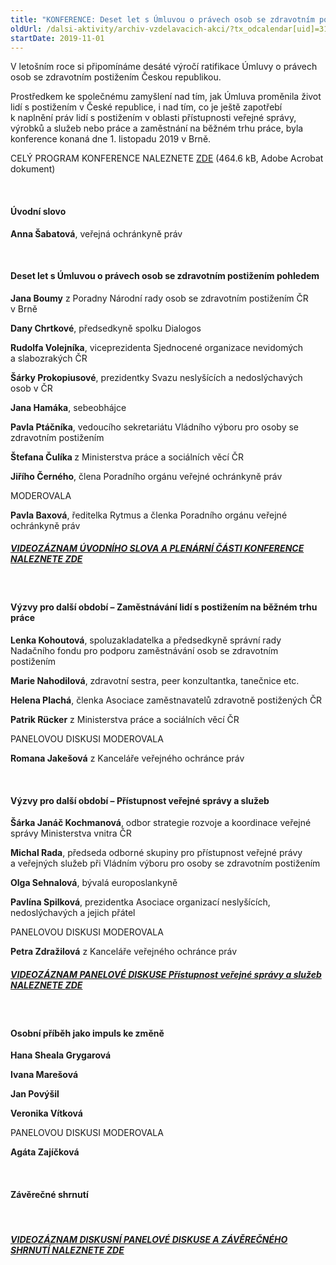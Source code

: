 ```yaml
---
title: "KONFERENCE: Deset let s Úmluvou o právech osob se zdravotním postižením"
oldUrl: /dalsi-aktivity/archiv-vzdelavacich-akci/?tx_odcalendar[uid]=314&cHash=4755343f8368d2ec123524365b4c956c
startDate: 2019-11-01
---
```


<p class="align-blok">V letošním roce si připomínáme desáté výročí ratifikace Úmluvy o právech osob se zdravotním postižením Českou republikou.</p>
<p class="align-bottom align-blok">Prostředkem ke společnému zamyšlení nad tím, jak Úmluva proměnila život lidí s postižením v České republice, i nad tím, co je ještě zapotřebí k naplnění práv lidí s postižením v oblasti přístupnosti veřejné správy, výrobků a služeb nebo práce a zaměstnání na běžném trhu práce, byla konference konaná dne 1. listopadu 2019 v Brně.</p>
<p class="align-bottom align-blok">CELÝ PROGRAM KONFERENCE NALEZNETE <a href="https://www.ochrance.cz/fileadmin/user_upload/projekt_ESF/00_2019_VA/SYMPOSIA_KONFERENCE_VELEAKCE/11_01_Deset_let_s_Umluvou/ARCHIV/11_01_Deset_let_s_Umluvou_o_pravech_osob_se_zdravotnim_postizenim_PROGRAM.pdf" target="_blank">ZDE</a> (464.6 kB, Adobe Acrobat dokument)</p>
<p class="align-bottom align-blok"> </p><h4 class="align-bottom align-blok">Úvodní slovo</h4>
<p class="align-bottom align-blok"><strong>Anna Šabatová</strong>, veřejná ochránkyně práv</p>
<p class="align-bottom align-blok"> </p>
<p class="align-bottom align-blok"></p><h4 class="align-bottom align-blok">Deset let s Úmluvou o právech osob se zdravotním postižením pohledem</h4>
<p class="align-bottom align-blok"><strong>Jana Boumy</strong> z Poradny Národní rady osob se zdravotním postižením ČR v Brně</p>
<p class="align-bottom align-blok"><strong>Dany Chrtkové</strong>, předsedkyně spolku Dialogos</p>
<p class="align-bottom align-blok"><strong>Rudolfa Volejníka</strong>, viceprezidenta Sjednocené organizace nevidomých a slabozrakých ČR</p>
<p class="align-bottom align-blok"><strong>Šárky Prokopiusové</strong>, prezidentky Svazu neslyšících a nedoslýchavých osob v ČR</p>
<p class="align-bottom align-blok"><strong>Jana Hamáka</strong>, sebeobhájce</p>
<p class="align-bottom align-blok"><strong>Pavla Ptáčníka</strong>, vedoucího sekretariátu Vládního výboru pro osoby se zdravotním postižením</p>
<p class="align-bottom align-blok"><strong>Štefana Čulíka </strong>z Ministerstva práce a sociálních věcí ČR</p>
<p class="align-bottom align-blok"><strong>Jiřího Černého</strong>, člena Poradního orgánu veřejné ochránkyně práv</p>
<p class="align-bottom align-blok"></p>
<p class="align-blok align-bottom seda">MODEROVALA</p>
<p class="align-bottom align-blok"><strong>Pavla Baxová</strong>, ředitelka Rytmus a členka Poradního orgánu veřejné ochránkyně práv</p>
<p class="align-bottom align-blok"></p><h5 class="align-bottom align-blok"><u>VIDEOZÁZNAM ÚVODNÍHO SLOVA A PLENÁRNÍ ČÁSTI KONFERENCE NALEZNETE </u><a href="http://ochrance.livebox.cz/VoD/20191105-070520-crpdblok1-vzqxwu.html">ZDE</a></h5>
<p class="align-bottom align-blok"> </p>
<p class="align-bottom align-blok"></p><h4 class="align-bottom align-blok">Výzvy pro další období – Zaměstnávání lidí s postižením na běžném trhu práce</h4>
<p class="align-bottom align-blok"><strong>Lenka Kohoutová</strong>, spoluzakladatelka a předsedkyně správní rady Nadačního fondu pro podporu zaměstnávání osob se zdravotním postižením</p>
<p class="align-bottom align-blok"><strong>Marie Nahodilová</strong>, zdravotní sestra, peer konzultantka, tanečnice etc.</p>
<p class="align-bottom align-blok"><strong>Helena Plachá</strong>, členka Asociace zaměstnavatelů zdravotně postižených ČR</p>
<p class="align-bottom align-blok"><strong>Patrik Rücker</strong> z Ministerstva práce a sociálních věcí ČR</p>
<p class="align-bottom align-blok"></p>
<p class="align-blok align-bottom seda">PANELOVOU DISKUSI MODEROVALA </p>
<p class="align-bottom align-blok"><strong>Romana Jakešová</strong> z Kanceláře veřejného ochránce práv</p>
<p class="align-bottom align-blok"> </p>
<p class="align-bottom align-blok"></p><h4 class="align-bottom align-blok">Výzvy pro další období – Přístupnost veřejné správy a služeb</h4>
<p class="align-bottom align-blok"><strong>Šárka Janáč Kochmanová</strong>, odbor strategie rozvoje a koordinace veřejné správy Ministerstva vnitra ČR</p>
<p class="align-bottom align-blok"><strong>Michal Rada</strong>, předseda odborné skupiny pro přístupnost veřejné právy a veřejných služeb při Vládním výboru pro osoby se zdravotním postižením</p>
<p class="align-bottom align-blok"><strong>Olga Sehnalová</strong>, bývalá europoslankyně</p>
<p class="align-bottom align-blok"><strong>Pavlína Spilková</strong>, prezidentka Asociace organizací neslyšících, nedoslýchavých a jejich přátel</p>
<p class="align-bottom align-blok"></p>
<p class="align-blok align-bottom seda">PANELOVOU DISKUSI MODEROVALA</p>
<p class="align-bottom align-blok"><strong>Petra Zdražilová</strong> z Kanceláře veřejného ochránce práv</p>
<p class="align-bottom align-blok"></p><h5 class="align-bottom align-blok"><u>VIDEOZÁZNAM PANELOVÉ DISKUSE <em>Přístupnost veřejné správy a služeb</em> NALEZNETE </u><a href="http://ochrance.livebox.cz/VoD/20191105-071158-crpdblok2-qtwcrj.html">ZDE</a></h5>
<p class="align-bottom align-blok"> </p>
<p class="align-bottom align-blok"></p><h4 class="align-bottom align-blok">Osobní příběh jako impuls ke změně</h4>
<p class="align-bottom align-blok"></p>
<p class="align-bottom align-blok"><strong>Hana Sheala Grygarová</strong></p>
<p class="align-bottom align-blok"><strong>Ivana Marešová</strong></p>
<p class="align-bottom align-blok"><strong>Jan Povýšil</strong></p>
<p class="align-bottom align-blok"><strong>Veronika Vítková</strong></p>
<p class="align-bottom align-blok"></p>
<p class="align-blok align-bottom seda">PANELOVOU DISKUSI MODEROVALA</p>
<p class="align-bottom align-blok"><strong>Agáta Zajíčková</strong></p>
<p class="align-bottom align-blok"> </p><h4 class="align-bottom align-blok">Závěrečné shrnutí</h4>
<p class="align-bottom align-blok"> </p><h5 class="align-bottom align-blok"><u>VIDEOZÁZNAM DISKUSNÍ PANELOVÉ DISKUSE A ZÁVĚREČNÉHO SHRNUTÍ NALEZNETE </u><a href="http://ochrance.livebox.cz/VoD/20191105-071402-crpdblok3-zmbuxm.html">ZDE</a></h5>
